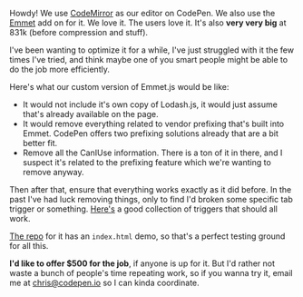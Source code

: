 Howdy! We use [CodeMirror](http://codemirror.net/) as our editor on CodePen. We also use the [Emmet](https://github.com/emmetio/codemirror) add on for it. We love it. The users love it. It's also **very very big** at 831k (before compression and stuff). 

I've been wanting to optimize it for a while, I've just struggled with it the few times I've tried, and think maybe one of you smart people might be able to do the job more efficiently.

Here's what our custom version of Emmet.js would be like:

- It would not include it's own copy of Lodash.js, it would just assume that's already available on the page.
- It would remove everything related to vendor prefixing that's built into Emmet. CodePen offers two prefixing solutions already that are a bit better fit.
- Remove all the CanIUse information. There is a ton of it in there, and I suspect it's related to the prefixing feature which we're wanting to remove anyway.

Then after that, ensure that everything works exactly as it did before. In the past I've had luck removing things, only to find I'd broken some specific tab trigger or something. [Here's](http://codepen.io/renwalker/pen/lijqs) a good collection of triggers that should all work.

[The repo](https://github.com/emmetio/codemirror) for it has an `index.html` demo, so that's a perfect testing ground for all this.

**I'd like to offer $500 for the job**, if anyone is up for it. But I'd rather not waste a bunch of people's time repeating work, so if you wanna try it, email me at chris@codepen.io so I can kinda coordinate.